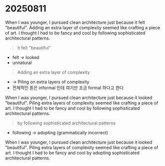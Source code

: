 # 20250811

When I was younger, I pursued clean architecture just because it felt "beautiful". Adding an extra layer of complexity seemed like crafting a piece of art. I thought I had to be fancy and cool by following sophisticated architectural patterns.

> it felt "beautiful"
- felt -> looked
- unnatural

> Adding an extra layer of complexity
- -> Piling on extra layers of complexity
- 전체적인 톤은 informal 인데 여기만 조금 formal 하다고 한다

When I was younger, I pursued clean architecture just because it looked "beautiful". Piling extra layers of complexity seemed like crafting a piece of art. I thought I had to be fancy and cool by following sophisticated architectural patterns. 

> by following sophisticated architectural patterns
- following -> adopting (grammatically incorrect)

When I was younger, I pursued clean architecture just because it looked "beautiful". Piling extra layers of complexity seemed like crafting a piece of art. I thought I had to be fancy and cool by adopting sophisticated architectural patterns. 
